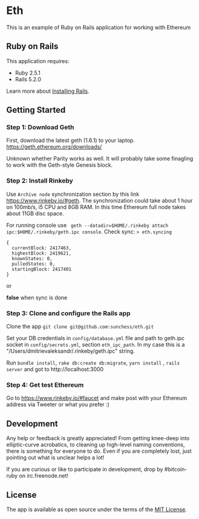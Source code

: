 Eth
================

This is an example of Ruby on Rails application for working with Ethereum

Ruby on Rails
-------------

This application requires:

- Ruby 2.5.1
- Rails 5.2.0

Learn more about [Installing Rails](http://railsapps.github.io/installing-rails.html).

Getting Started
---------------

### Step 1: Download Geth

First, download the latest geth (1.6.1) to your laptop. <https://geth.ethereum.org/downloads/>

Unknown whether Parity works as well. It will probably take some finagling to work with the Geth-style Genesis block.

### Step 2: Install Rinkeby

Use `Archive node` synchronization section by this link https://www.rinkeby.io/#geth. The synchronization could take about 1 hour on 100mb/s, i5 CPU and 8GB RAM. In this time Ethereum full node takes about 11GB disc space. 

For running console use ` geth --datadir=$HOME/.rinkeby attach ipc:$HOME/.rinkeby/geth.ipc console`. Check sync: `> eth.syncing`  

```
{
  currentBlock: 2417463,
  highestBlock: 2419621,
  knownStates: 0,
  pulledStates: 0,
  startingBlock: 2417401
}
```

or

**false** when sync is done



### Step 3: Clone and configure the Rails app

Clone the app `git clone git@github.com:sunchess/eth.git`

Set your DB credentials in `config/database.yml` file and path to geth.ipc socket in `config/secrets.yml`, section `eth_ipc_path`. In my case this is a "/Users/dmitrievaleksandr/.rinkeby/geth.ipc" string.

Run `bundle install`, `rake db:create db:migrate`, `yarn install` , `rails server` and got to http://localhost:3000



### Step 4: Get test Ethereum

Go to https://www.rinkeby.io/#faucet and make post with your Ethereum address via Tweeter or what you prefer :)

## Development

Any help or feedback is greatly appreciated! From getting knee-deep into elliptic-curve acrobatics, to cleaning up high-level naming conventions, there is something for everyone to do. Even if you are completely lost, just pointing out what is unclear helps a lot!

If you are curious or like to participate in development, drop by #bitcoin-ruby on irc.freenode.net!

## License

The app is available as open source under the terms of the [MIT License](http://opensource.org/licenses/MIT).

